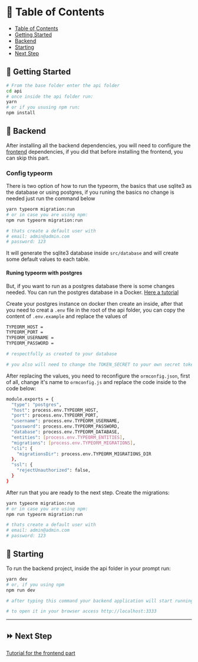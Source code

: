:bookmark_tabs: Table of Contents
================
<!-- ts -->
  - [Table of Contents](#bookmark_tabs-table-of-contents)
  - [Getting Started](#memo-getting-started)
  - [Backend](#key-backend)
  - [Starting](#hammer-starting)
  - [Next Step](#fast_forward-next-step)
<!-- te -->

## :memo: Getting Started

```bash
# From the base folder enter the api folder
cd api
# once inside the api folder run:
yarn
# or if you ususing npm run:
npm install
```

## :key: Backend

After installing all the backend dependencies, you will need to configure the [frontend](https://github.com/ylyra/coopers/tree/main/api#memo-getting-started) dependencies, if you did that before installing the frontend, you can skip this part.

### Config typeorm

There is two option of how to run the typeorm, the basics that use sqlite3 as the database or using postgres, if you runing the basics no change is needed just run the command below 

```bash
yarn typeorm migration:run
# or in case you are using npm:
npm run typeorm migration:run

# thats create a default user with 
# email: admin@admin.com
# password: 123
```

It will generate the sqlite3 database inside ``src/database`` and will create some default values to each table.

#### Runing typeorm with postgres

But, if you want to run as a postgres database there is some changes needed. You can run the postgres database in a Docker. [Here a tutorial](https://towardsdatascience.com/local-development-set-up-of-postgresql-with-docker-c022632f13ea)

Create your postgres instance on docker then create an inside, after that you need to creat a ``.env`` file in the root of the api folder, you can copy the content of ``.env.example`` and replace the values of 

```bash
TYPEORM_HOST = 
TYPEORM_PORT =
TYPEORM_USERNAME = 
TYPEORM_PASSWORD =

# respectfully as created to your database

# you also will need to change the TOKEN_SECRET to your own secret token.
```

After replacing the values, you need to reconfigure the ``ormconfig.json``, first of all, change it's name to  ``ormconfig.js`` and replace the code inside to the code below:

```bash
module.exports = {
  "type": "postgres",
  "host": process.env.TYPEORM_HOST,
  "port": process.env.TYPEORM_PORT,
  "username": process.env.TYPEORM_USERNAME,
  "password": process.env.TYPEORM_PASSWORD,
  "database": process.env.TYPEORM_DATABASE,
  "entities": [process.env.TYPEORM_ENTITIES],
  "migrations": [process.env.TYPEORM_MIGRATIONS],
  "cli": {
    "migrationsDir": process.env.TYPEORM_MIGRATIONS_DIR
  },
  "ssl": {
    "rejectUnauthorized": false,
  }
}
```

After run that you are ready to the next step. Create the migrations:

```bash
yarn typeorm migration:run
# or in case you are using npm:
npm run typeorm migration:run

# thats create a default user with 
# email: admin@admin.com
# password: 123
```

## :hammer: Starting

To run the backend project, inside the api folder in your prompt run:

```bash
yarn dev
# or, if you using npm
npm run dev

# after typing this command your backend application will start running on port :3333

# to open it in your browser access http://localhost:3333
```
___

## :fast_forward: Next Step

[Tutorial for the frontend part](https://github.com/ylyra/coopers/tree/main/web#memo-getting-started)
